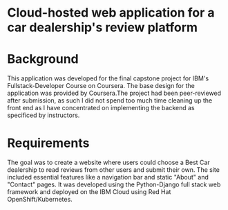 # Cloud-hosted web application for a car dealership's review platform

# Background
This application was developed for the final capstone project for IBM's Fullstack-Developer Course on Coursera. The base design for the application was provided by Coursera.The project had been peer-reviewed after submission, as such I did not spend too much time cleaning up the front end as I have concentrated on implementing the backend as specificed by instructors.

# Requirements
The goal was to create a website where users could choose a Best Car dealership to read reviews from other users and submit their own. The site included essential features like a navigation bar and static "About" and "Contact" pages. It was developed using the Python-Django full stack web framework and deployed on the IBM Cloud using Red Hat OpenShift/Kubernetes.
